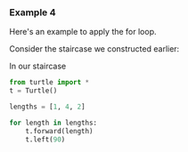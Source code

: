 ### Example 4

Here's an example to apply the for loop. 

Consider the staircase we constructed earlier:


In our staircase 





```python
from turtle import *
t = Turtle()

lengths = [1, 4, 2]

for length in lengths:
    t.forward(length)
    t.left(90)
```
